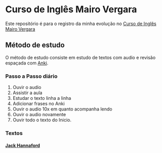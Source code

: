 # Curso de Inglês Mairo Vergara

Este repositório é para o registro da minha evolução no  [Curso de Inglês Mairo Vergara](https://curso.mairovergara.com/)

## Método de estudo 
O método de estudo consiste em estudo de textos com audio e revisão espaçada com [Anki](https://apps.ankiweb.net/).

### Passo a Passo diário
1. Ouvir o audio 
2. Assistir a aula
3. Estudar o texto linha a linha
4. Adicionar frases no Anki
5. Ouvir o audio 10x em quanto acompanha lendo
6. Ouvir o audio novamente 
7. Ouvir todo o texto do Inicio.

### Textos

#### [Jack Hannaford](./foundation/01_jack_hannaford.md)